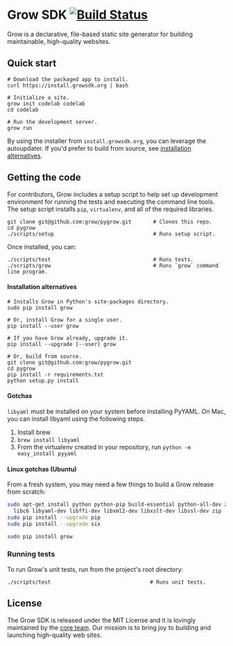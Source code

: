 # Grow SDK [![Build Status](https://travis-ci.org/grow/pygrow.png?branch=master)](https://travis-ci.org/grow/pygrow)

Grow is a declarative, file-based static site generator for building maintainable, high-quality websites.

## Quick start

```
# Download the packaged app to install.
curl https://install.growsdk.org | bash

# Initialize a site.
grow init codelab codelab
cd codelab

# Run the development server.
grow run
```

By using the installer from `install.growsdk.org`, you can leverage the autoupdater. If you'd prefer to build from source, see [installation alternatives](#installation-alternatives).

## Getting the code

For contributors, Grow includes a setup script to help set up development environment for running the tests and executing the command line tools. The setup script installs `pip`, `virtualenv`, and all of the required libraries.

    git clone git@github.com:grow/pygrow.git       # Clones this repo.
    cd pygrow
    ./scripts/setup                                # Runs setup script.

Once installed, you can:

    ./scripts/test                                 # Runs tests.
    ./scripts/grow                                 # Runs `grow` command line program.

#### Installation alternatives

    # Installs Grow in Python's site-packages directory.
    sudo pip install grow

    # Or, install Grow for a single user.
    pip install --user grow

    # If you have Grow already, upgrade it.
    pip install --upgrade [--user] grow

    # Or, build from source.
    git clone git@github.com:grow/pygrow.git
    cd pygrow
    pip install -r requirements.txt
    python setup.py install

#### Gotchas

`libyaml` must be installed on your system before installing PyYAML. On Mac, you can install libyaml using the following steps.

1. Install brew
2. `brew install libyaml`
3. From the virtualenv created in your repository, run `python -m easy_install pyyaml`

#### Linux gotchas (Ubuntu)

From a fresh system, you may need a few things to build a Grow release from scratch:

```bash
sudo apt-get install python python-pip build-essential python-all-dev zip \
  libc6 libyaml-dev libffi-dev libxml2-dev libxslt-dev libssl-dev zip
sudo pip install --upgrade pip
sudo pip install --upgrade six

sudo pip install grow
```

### Running tests

To run Grow's unit tests, run from the project's root directory:

    ./scripts/test                                # Runs unit tests.

## License

The Grow SDK is released under the MIT License and it is lovingly maintained by the [core team](https://github.com/grow/pygrow/blob/master/LICENSE). Our mission is to bring joy to building and launching high-quality web sites.
